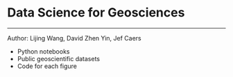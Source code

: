 # Data Science for Geosciences
---------

Author: Lijing Wang, David Zhen Yin, Jef Caers

- Python notebooks
- Public geoscientific datasets
- Code for each figure
